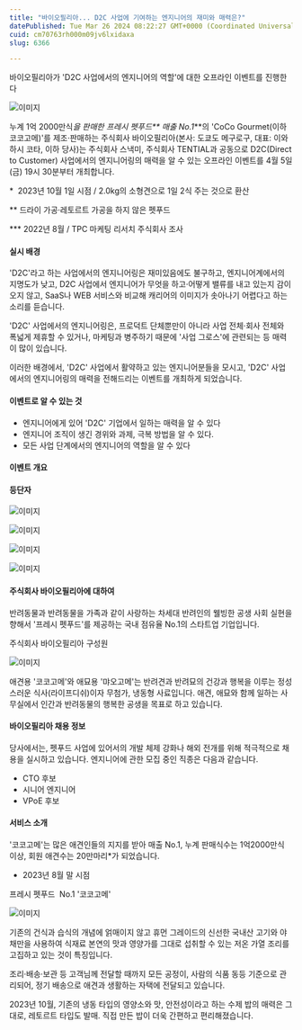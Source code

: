 ```yaml
---
title: "바이오필리아... D2C 사업에 기여하는 엔지니어의 재미와 매력은?"
datePublished: Tue Mar 26 2024 08:22:27 GMT+0000 (Coordinated Universal Time)
cuid: cm70763rh000m09jv6lxidaxa
slug: 6366

---
```



바이오필리아가 'D2C 사업에서의 엔지니어의 역할'에 대한 오프라인 이벤트를 진행한다

![이미지](https://cdn.hashnode.com/res/hashnode/image/upload/v1739261114603/659674c6-22e1-48bb-824a-a74abd01dc2d.jpeg)

누계 1억 2000만식*을 판매한 프레시 펫푸드** 매출 No.1***의 'CoCo Gourmet(이하 코코고메)'를 제조·판매하는 주식회사 바이오필리아(본사: 도쿄도 메구로구, 대표: 이와하시 코타, 이하 당사)는 주식회사 스낵미, 주식회사 TENTIAL과 공동으로 D2C(Direct to Customer) 사업에서의 엔지니어링의 매력을 알 수 있는 오프라인 이벤트를 4월 5일(금) 19시 30분부터 개최합니다.

*  2023년 10월 1일 시점 / 2.0kg의 소형견으로 1일 2식 주는 것으로 환산

** 드라이 가공·레토르트 가공을 하지 않은 펫푸드

*** 2022년 8월 / TPC 마케팅 리서치 주식회사 조사

#### 실시 배경

'D2C'라고 하는 사업에서의 엔지니어링은 재미있음에도 불구하고, 엔지니어계에서의 지명도가 낮고, D2C 사업에서 엔지니어가 무엇을 하고·어떻게 밸류를 내고 있는지 감이 오지 않고, SaaS나 WEB 서비스와 비교해 캐리어의 이미지가 솟아나기 어렵다고 하는 소리를 듣습니다.

'D2C' 사업에서의 엔지니어링은, 프로덕트 단체뿐만이 아니라 사업 전체·회사 전체와 폭넓게 제휴할 수 있거나, 마케팅과 병주하기 때문에 '사업 그로스'에 관련되는 등 매력이 많이 있습니다.

이러한 배경에서, 'D2C' 사업에서 활약하고 있는 엔지니어분들을 모시고, 'D2C' 사업에서의 엔지니어링의 매력을 전해드리는 이벤트를 개최하게 되었습니다.

#### 이벤트로 알 수 있는 것

- 엔지니어에게 있어 'D2C' 기업에서 일하는 매력을 알 수 있다
- 엔지니어 조직이 생긴 경위와 과제, 극복 방법을 알 수 있다.
- 모든 사업 단계에서의 엔지니어의 역할을 알 수 있다

#### 이벤트 개요

#### 등단자

![이미지](https://cdn.hashnode.com/res/hashnode/image/upload/v1739261116617/13598f03-f33b-4105-9249-4aa33fd8fe0a.jpeg)

![이미지](https://cdn.hashnode.com/res/hashnode/image/upload/v1739261118528/9a8abc72-231b-4b10-a9d9-b5227bbc84da.jpeg)

![이미지](https://cdn.hashnode.com/res/hashnode/image/upload/v1739261120291/10351aec-f27c-40e5-9d74-ea46ece30373.jpeg)

![이미지](https://cdn.hashnode.com/res/hashnode/image/upload/v1739261122521/98ce09ba-5984-4b54-b7b1-1944b1ad6053.jpeg)

#### 주식회사 바이오필리아에 대하여

반려동물과 반려동물을 가족과 같이 사랑하는 차세대 반려인의 웰빙한 공생 사회 실현을 향해서 '프레시 펫푸드'를 제공하는 국내 점유율 No.1의 스타트업 기업입니다.

주식회사 바이오필리아 구성원

![이미지](https://cdn.hashnode.com/res/hashnode/image/upload/v1739261124762/cd2b2cc9-d946-47c8-a4ee-3a96c971098c.jpeg)

애견용 '코코고메'와 애묘용 '먀오고메'는 반려견과 반려묘의 건강과 행복을 이루는 정성스러운 식사(라이프디쉬)이자 무첨가, 냉동형 사료입니다. 애견, 애묘와 함께 일하는 사무실에서 인간과 반려동물의 행복한 공생을 목표로 하고 있습니다.

#### 바이오필리아 채용 정보

당사에서는, 펫푸드 사업에 있어서의 개발 체제 강화나 해외 전개를 위해 적극적으로 채용을 실시하고 있습니다. 엔지니어에 관한 모집 중인 직종은 다음과 같습니다.

- CTO 후보
- 시니어 엔지니어
- VPoE 후보

#### 서비스 소개

'코코고메'는 많은 애견인들의 지지를 받아 매출 No.1, 누계 판매식수는 1억2000만식 이상, 회원 애견수는 20만마리*가 되었습니다.

* 2023년 8월 말 시점

프레시 펫푸드&nbsp; No.1 '코코고메'

![이미지](https://cdn.hashnode.com/res/hashnode/image/upload/v1739261126870/8c9f401d-97ab-45ed-b085-be2323686bb6.jpeg)

기존의 건식과 습식의 개념에 얽매이지 않고 휴먼 그레이드의 신선한 국내산 고기와 야채만을 사용하여 식재료 본연의 맛과 영양가를 그대로 섭취할 수 있는 저온 가열 조리를 고집하고 있는 것이 특징입니다.

조리·배송·보관 등 고객님께 전달할 때까지 모든 공정이, 사람의 식품 동등 기준으로 관리되어, 정기 배송으로 애견과 생활하는 자택에 전달되고 있습니다.

2023년 10월, 기존의 냉동 타입의 영양소와 맛, 안전성이라고 하는 수제 밥의 매력은 그대로, 레토르트 타입도 발매. 직접 만든 밥이 더욱 간편하고 편리해졌습니다.